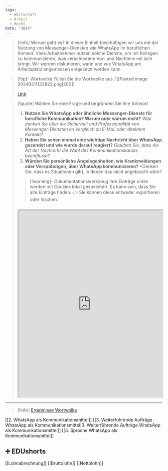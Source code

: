 ```yaml
---
tags:
  - Wirtschaft
  - Arbeit
  - Recht
date: "2024"
---
```

>[!info] Worum geht es?
>In dieser Einheit beschäftigen wir uns mit der Nutzung von Messenger-Diensten wie WhatsApp im beruflichen Kontext. Viele Arbeitnehmer nutzen solche Dienste, um mit Kollegen zu kommunizieren, was verschiedene Vor- und Nachteile mit sich bringt. Wir werden diskutieren, wann und wie WhatsApp am Arbeitsplatz angemessen eingesetzt werden kann.

>[!tip]- Wortwolke
>Füllen Sie die Wortwolke aus.
>![[Pasted image 20240311133822.png|200]]
>
>[Link](https://www.menti.com/altfwqqbwcep)

>[!quote] Wählen Sie eine Frage und begründen Sie Ihre Antwort
>1. **Nutzen Sie WhatsApp oder ähnliche Messenger-Dienste für berufliche Kommunikation? Warum oder warum nicht?**
>   *Was denken Sie über die Sicherheit und Professionalität von Messenger-Diensten im Vergleich zu E-Mail oder direktem Kontakt?*
>3. **Haben Sie schon einmal eine wichtige Nachricht über WhatsApp gesendet und wie wurde darauf reagiert?**
>   *Glauben Sie, dass die Art der Nachricht die Wahl des Kommunikationskanals beeinflusst?*
>3. **Würden Sie persönliche Angelegenheiten, wie Krankmeldungen oder Verspätungen, über WhatsApp kommunizieren?**
>   *Denken Sie, dass es Situationen gibt, in denen das nicht angebracht wäre?
>   
>>[!warning]- Dokumentationswerkzeug 
>Ihre Einträge unten werden mit Cookies lokal gespeichert. Es kann sein, dass Sie alte Einträge finden. 
>👉 Sie können diese entweder exportieren oder löschen.
>#####
><iframe width="100%" height="600" src="https://app.Lumi.education/run/rdWSOq" allowfullscreen allow="geolocation *; autoplay; encrypted-media"></iframe>


---

>[!info] [Ergebnisse Wortwolke](https://www.mentimeter.com/app/presentation/alg1894fgact737pq77z6ut9c6rrtvtv)

[[2. WhatsApp als Kommunikationsmittel]]
[[3. Weiterführende Aufträge WhatsApp als Kommunikationsmittel|3. Weiterführende Aufträge WhatsApp als Kommunikationsmittel]]
[[4. Sprache WhatsApp als Kommunikationsmittel]]

## ➕ EDUshorts
[[Lohnabrechnung]]
[[Bruttolohn]]
[[Nettolohn]]
